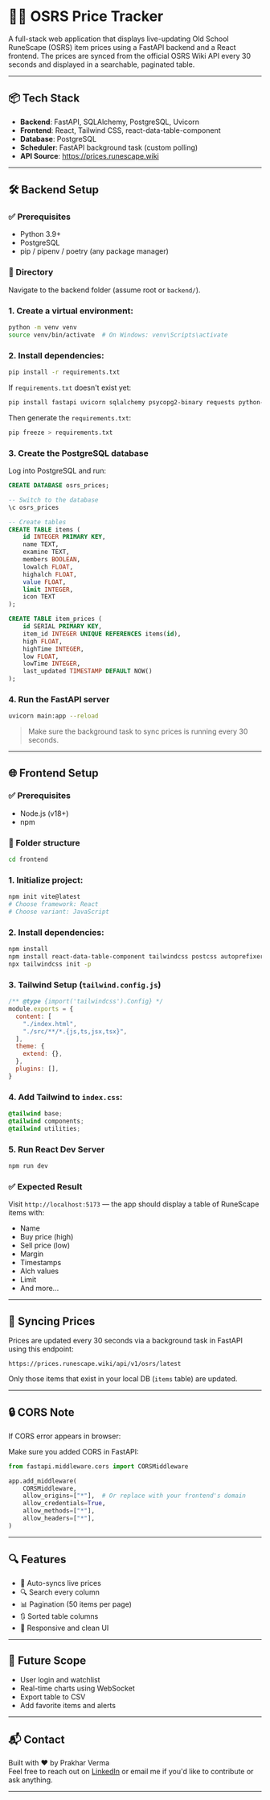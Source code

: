 # 🧙‍♂️ OSRS Price Tracker

A full-stack web application that displays live-updating Old School RuneScape (OSRS) item prices using a FastAPI backend and a React frontend. The prices are synced from the official OSRS Wiki API every 30 seconds and displayed in a searchable, paginated table.

---

## 📦 Tech Stack

- **Backend**: FastAPI, SQLAlchemy, PostgreSQL, Uvicorn
- **Frontend**: React, Tailwind CSS, react-data-table-component
- **Database**: PostgreSQL
- **Scheduler**: FastAPI background task (custom polling)
- **API Source**: https://prices.runescape.wiki

---

## 🛠️ Backend Setup

### ✅ Prerequisites

- Python 3.9+
- PostgreSQL
- pip / pipenv / poetry (any package manager)

### 📂 Directory

Navigate to the backend folder (assume root or `backend/`).

### 1. Create a virtual environment:

```bash
python -m venv venv
source venv/bin/activate  # On Windows: venv\Scripts\activate
```

### 2. Install dependencies:

```bash
pip install -r requirements.txt
```

If `requirements.txt` doesn't exist yet:

```bash
pip install fastapi uvicorn sqlalchemy psycopg2-binary requests python-dotenv
```

Then generate the `requirements.txt`:

```bash
pip freeze > requirements.txt
```

### 3. Create the PostgreSQL database

Log into PostgreSQL and run:

```sql
CREATE DATABASE osrs_prices;

-- Switch to the database
\c osrs_prices

-- Create tables
CREATE TABLE items (
    id INTEGER PRIMARY KEY,
    name TEXT,
    examine TEXT,
    members BOOLEAN,
    lowalch FLOAT,
    highalch FLOAT,
    value FLOAT,
    limit INTEGER,
    icon TEXT
);

CREATE TABLE item_prices (
    id SERIAL PRIMARY KEY,
    item_id INTEGER UNIQUE REFERENCES items(id),
    high FLOAT,
    highTime INTEGER,
    low FLOAT,
    lowTime INTEGER,
    last_updated TIMESTAMP DEFAULT NOW()
);
```

### 4. Run the FastAPI server

```bash
uvicorn main:app --reload
```

> Make sure the background task to sync prices is running every 30 seconds.

---

## 🌐 Frontend Setup

### ✅ Prerequisites

- Node.js (v18+)
- npm

### 📂 Folder structure

```bash
cd frontend
```

### 1. Initialize project:

```bash
npm init vite@latest
# Choose framework: React
# Choose variant: JavaScript
```

### 2. Install dependencies:

```bash
npm install
npm install react-data-table-component tailwindcss postcss autoprefixer
npx tailwindcss init -p
```

### 3. Tailwind Setup (`tailwind.config.js`)

```js
/** @type {import('tailwindcss').Config} */
module.exports = {
  content: [
    "./index.html",
    "./src/**/*.{js,ts,jsx,tsx}",
  ],
  theme: {
    extend: {},
  },
  plugins: [],
}
```

### 4. Add Tailwind to `index.css`:

```css
@tailwind base;
@tailwind components;
@tailwind utilities;
```

### 5. Run React Dev Server

```bash
npm run dev
```

### ✅ Expected Result

Visit `http://localhost:5173` — the app should display a table of RuneScape items with:

- Name
- Buy price (high)
- Sell price (low)
- Margin
- Timestamps
- Alch values
- Limit
- And more...

---

## 🔁 Syncing Prices

Prices are updated every 30 seconds via a background task in FastAPI using this endpoint:

```
https://prices.runescape.wiki/api/v1/osrs/latest
```

Only those items that exist in your local DB (`items` table) are updated.

---

## 🔒 CORS Note

If CORS error appears in browser:

Make sure you added CORS in FastAPI:

```python
from fastapi.middleware.cors import CORSMiddleware

app.add_middleware(
    CORSMiddleware,
    allow_origins=["*"],  # Or replace with your frontend's domain
    allow_credentials=True,
    allow_methods=["*"],
    allow_headers=["*"],
)
```

---

## 🔍 Features

- 🔄 Auto-syncs live prices
- 🔍 Search every column
- 📊 Pagination (50 items per page)
- 🔃 Sorted table columns
- 🌙 Responsive and clean UI

---

## 📁 Future Scope

- User login and watchlist
- Real-time charts using WebSocket
- Export table to CSV
- Add favorite items and alerts

---

## 📬 Contact

Built with ❤️ by Prakhar Verma  
Feel free to reach out on [LinkedIn](https://www.linkedin.com/in/pv2908/) or email me if you'd like to contribute or ask anything.

---
